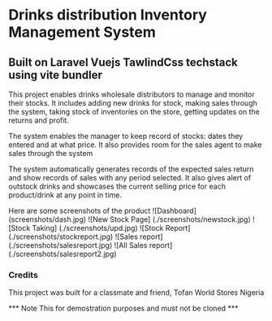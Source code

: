 # Drinks distribution Inventory Management System #
## Built on  Laravel Vuejs TawlindCss techstack  using vite bundler ##

This project enables drinks wholesale distributors to manage and monitor their stocks. It includes adding new drinks for stock, making sales through the system, taking stock of inventories on the store, getting updates on the returns and profit.

The system enables the manager to keep record of stocks: dates they entered and at what price. It also provides room for the sales agent to make sales through the system

The system automatically generates records of the expected sales return and show records of sales with any period selected. It also gives alert of outstock drinks and showcases the current selling price for each product/drink at any point in time.


Here are some screenshots of the product
![Dashboard] (screenshots/dash.jpg)
![New Stock Page] (./screenshots/newstock.jpg)
![Stock Taking] (./screenshots/upd.jpg)
![Stock Report] (./screenshots/stockreport.jpg)
![Sales report] (./screenshots/salesreport.jpg)
![All Sales report] (./screenshots/salesreport2.jpg)

### Credits ###
This project was built for a classmate and friend, Tofan World Stores Nigeria

*** Note This for demostration purposes and must not be cloned ***
